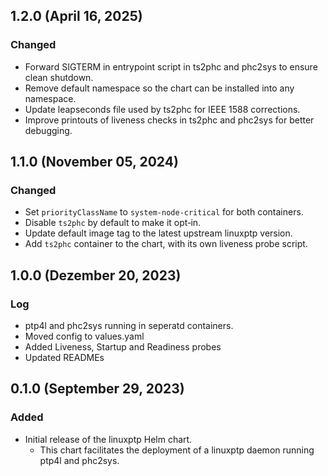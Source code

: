 ## 1.2.0 (April 16, 2025)
### Changed
- Forward SIGTERM in entrypoint script in ts2phc and phc2sys to ensure clean shutdown.
- Remove default namespace so the chart can be installed into any namespace.
- Update leapseconds file used by ts2phc for IEEE 1588 corrections.
- Improve printouts of liveness checks in ts2phc and phc2sys for better debugging.

## 1.1.0 (November 05, 2024)
### Changed
- Set `priorityClassName` to `system-node-critical` for both containers.
- Disable `ts2phc` by default to make it opt‑in.
- Update default image tag to the latest upstream linuxptp version.
- Add `ts2phc` container to the chart, with its own liveness probe script.

## 1.0.0 (Dezember 20, 2023)
### Log
- ptp4l and phc2sys running in seperatd containers.
- Moved config to values.yaml
- Added Liveness, Startup and Readiness probes
- Updated READMEs

## 0.1.0 (September 29, 2023)
### Added
- Initial release of the linuxptp Helm chart.
  - This chart facilitates the deployment of a linuxptp daemon running ptp4l and phc2sys.
